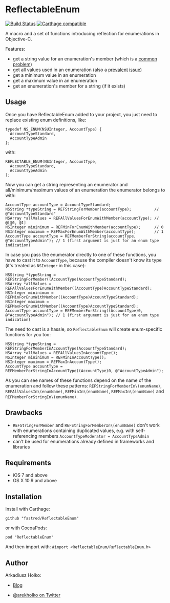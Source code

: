 # ReflectableEnum

[![Build Status](https://travis-ci.org/fastred/ReflectableEnum.svg?branch=master)](https://travis-ci.org/fastred/ReflectableEnum)
[![Carthage compatible](https://img.shields.io/badge/Carthage-compatible-4BC51D.svg?style=flat)](https://github.com/Carthage/Carthage)

A macro and a set of functions introducing reflection for enumerations in Objective-C.

Features:

- get a string value for an enumeration's member (which is a [<u>common</u>][1] [<u>problem</u>][2])
- get all values used in an enumeration (also a [<u>prevalent</u>][3] [<u>issue</u>][4])
- get a minimum value in an enumeration
- get a maximum value in an enumeration
- get an enumeration's member for a string (if it exists)

## Usage

Once you have ReflectableEnum added to your project, you just need to replace existing enum definitions, like:

```obj-c
typedef NS_ENUM(NSUInteger, AccountType) {
  AccountTypeStandard,
  AccountTypeAdmin
};
```

with:

```obj-c
REFLECTABLE_ENUM(NSInteger, AccountType,
  AccountTypeStandard,
  AccountTypeAdmin
);
```

Now you can get a string representing an enumerator and all/minimum/maximum values of an enumeration the enumerator belongs to with:

```obj-c
AccountType accountType = AccountTypeStandard;
NSString *typeString = REFStringForMember(accountType);          // @"AccountTypeStandard"
NSArray *allValues = REFAllValuesForEnumWithMember(accountType); // @[@0, @1]
NSInteger mininimum = REFMinForEnumWithMember(accountType);      // 0
NSInteger maximum = REFMaxForEnumWithMember(accountType);        // 1
AccountType accountType = REFMemberForString(accountType, @"AccountTypeAdmin"); // 1 (first argument is just for an enum type indication)
```

In case you pass the enumerator directly to one of these functions, you have to cast it to `AccountType`, because the compiler doesn't know its type (it's treated as `NSInteger` in this case):

```obj-c
NSString *typeString = REFStringForMember((AccountType)AccountTypeStandard);
NSArray *allValues = REFAllValuesForEnumWithMember((AccountType)AccountTypeStandard);
NSInteger mininimum = REFMinForEnumWithMember((AccountType)AccountTypeStandard);
NSInteger maximum = REFMaxForEnumWithMember((AccountType)AccountTypeStandard);
AccountType accountType = REFMemberForString((AccountType)0, @"AccountTypeAdmin"); // 1 (first argument is just for an enum type indication)

```

The need to cast is a hassle, so `ReflectableEnum` will create enum-specific functions for you too:

```obj-c
NSString *typeString = REFStringForMemberInAccountType(AccountTypeStandard);
NSArray *allValues = REFAllValuesInAccountType();
NSInteger mininimum = REFMinInAccountType();
NSInteger maximum = REFMaxInAccountType();
AccountType accountType = REFMemberForStringInAccountType((AccountType)0, @"AccountTypeAdmin");
```

As you can see names of these functions depend on the name of the enumeration and follow these patterns: `REFStringForMemberIn\(enumName)`, `REFAllValuesIn\(enumName)`, `REFMinIn\(enumName)`, `REFMaxIn\(enumName)` and `REFMemberForStringIn\(enumName)`.

## Drawbacks

- `REFStringForMember` and `REFStringForMemberIn\(enumName)` don't work with enumerations containing duplicated values, e.g. with self-referencing members `AccountTypeModerator = AccountTypeAdmin`
- can't be used for enumerations already defined in frameworks and libraries

## Requirements

 * iOS 7 and above
 * OS X 10.9 and above

## Installation

Install with Carthage:

    github "fastred/ReflectableEnum"

or with CocoaPods:

    pod "ReflectableEnum"

And then import with: `#import <ReflectableEnum/ReflectableEnum.h>`

## Author

Arkadiusz Holko:

* [Blog](http://holko.pl/)
* [@arekholko on Twitter](https://twitter.com/arekholko)

  [1]:http://stackoverflow.com/questions/6331762/enum-values-to-nsstring-ios
  [2]:http://stackoverflow.com/questions/1094984/convert-objective-c-typedef-to-its-string-equivalent
  [3]:http://stackoverflow.com/questions/6910127/iteration-over-enum-in-objective-c
  [4]:http://stackoverflow.com/questions/1662719/looping-through-enum-values
  [5]:http://www.openradar.me/radar?id=6679230377099264
